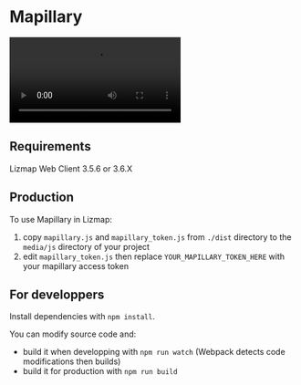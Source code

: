 # Mapillary

![video_mapillary](mapillary.mp4)

## Requirements

Lizmap Web Client 3.5.6 or 3.6.X

## Production

To use Mapillary in Lizmap:
1. copy `mapillary.js` and `mapillary_token.js` from `./dist` directory to the `media/js` directory of your project
2. edit `mapillary_token.js` then replace `YOUR_MAPILLARY_TOKEN_HERE` with your mapillary access token

## For developpers

Install dependencies with `npm install`.

You can modify source code and:
- build it when developping with `npm run watch` (Webpack detects code modifications then builds)
- build it for production with `npm run build`

